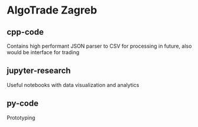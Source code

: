 # AlgoTrade Zagreb
## cpp-code
Contains high performant JSON parser to CSV for processing in future, also would be interface for trading

## jupyter-research
Useful notebooks with data visualization and analytics

## py-code
Prototyping
